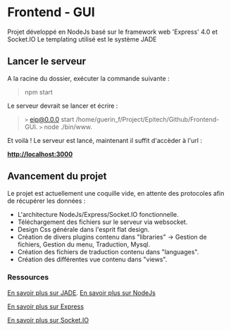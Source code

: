 # Frontend - GUI

Projet développé en NodeJs basé sur le framework web 'Express' 4.0 et Socket.IO
Le templating utilisé est le système JADE

## Lancer le serveur

A la racine du dossier, exécuter la commande suivante : 

> npm start

Le serveur devrait se lancer et écrire :

> `>` eip@0.0.0 start /home/guerin_f/Project/Epitech/Github/Frontend-GUI.
> `>` node ./bin/www.

Et voilà ! Le serveur est lancé, maintenant il suffit d'accèder à l'url : 

**[http://localhost:3000](http://localhost:3000)**


## Avancement du projet

Le projet est actuellement une coquille vide, en attente des protocoles afin de récupérer les données : 

- L'architecture NodeJs/Express/Socket.IO fonctionnelle.
- Téléchargement des fichiers sur le serveur via websocket. 
- Design Css générale dans l'esprit flat design.
- Création de divers plugins contenu dans "libraries" -> Gestion de fichiers, Gestion du menu, Traduction, Mysql.
- Création des fichiers de traduction contenu dans "languages".
- Création des différentes vue contenu dans "views".

### Ressources

[En savoir plus sur JADE](http://jade-lang.com/reference/includes/).
[En savoir plus sur NodeJs](https://nodejs.org/)

[En savoir plus sur Express](http://expressjs.com/)

[En savoir plus sur Socket.IO](http://socket.io/)